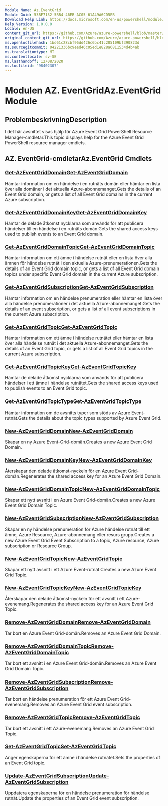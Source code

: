 ```yaml
---
Module Name: Az.EventGrid
Module Guid: 53BF7132-5BB4-46EB-AC05-61A49A6CD5EB
Download Help Link: https://docs.microsoft.com/en-us/powershell/module/az.eventgrid
Help Version: 1.0.0.0
Locale: en-US
content_git_url: https://github.com/Azure/azure-powershell/blob/master/src/EventGrid/EventGrid/help/Az.EventGrid.md
original_content_git_url: https://github.com/Azure/azure-powershell/blob/master/src/EventGrid/EventGrid/help/Az.EventGrid.md
ms.openlocfilehash: 1bd61c28cbf96dd426c6bc41c205109bf390823d
ms.sourcegitcommit: 04221336bc9eed46c05ed1e828a6811534d4b4ab
ms.translationtype: MT
ms.contentlocale: sv-SE
ms.lasthandoff: 12/08/2020
ms.locfileid: "98402307"
---
```

# <span data-ttu-id="a2bdc-101">Modulen AZ. EventGrid</span><span class="sxs-lookup"><span data-stu-id="a2bdc-101">Az.EventGrid Module</span></span>
## <span data-ttu-id="a2bdc-102">Problembeskrivning</span><span class="sxs-lookup"><span data-stu-id="a2bdc-102">Description</span></span>
<span data-ttu-id="a2bdc-103">I det här avsnittet visas hjälp för Azure Event Grid PowerShell Resource Manager-cmdletar.</span><span class="sxs-lookup"><span data-stu-id="a2bdc-103">This topic displays help for the Azure Event Grid PowerShell resource manager cmdlets.</span></span>

## <span data-ttu-id="a2bdc-104">AZ. EventGrid-cmdletar</span><span class="sxs-lookup"><span data-stu-id="a2bdc-104">Az.EventGrid Cmdlets</span></span>
### [<span data-ttu-id="a2bdc-105">Get-AzEventGridDomain</span><span class="sxs-lookup"><span data-stu-id="a2bdc-105">Get-AzEventGridDomain</span></span>](Get-AzEventGridDomain.md)
<span data-ttu-id="a2bdc-106">Hämtar information om en händelse i en rutnäts domän eller hämtar en lista över alla domäner i det aktuella Azure-abonnemanget.</span><span class="sxs-lookup"><span data-stu-id="a2bdc-106">Gets the details of an Event Grid domain, or gets a list of all Event Grid domains in the current Azure subscription.</span></span>

### [<span data-ttu-id="a2bdc-107">Get-AzEventGridDomainKey</span><span class="sxs-lookup"><span data-stu-id="a2bdc-107">Get-AzEventGridDomainKey</span></span>](Get-AzEventGridDomainKey.md)
<span data-ttu-id="a2bdc-108">Hämtar de delade åtkomst nycklarna som används för att publicera händelser till en händelse i en rutnäts domän.</span><span class="sxs-lookup"><span data-stu-id="a2bdc-108">Gets the shared access keys used to publish events to an Event Grid domain.</span></span>

### [<span data-ttu-id="a2bdc-109">Get-AzEventGridDomainTopic</span><span class="sxs-lookup"><span data-stu-id="a2bdc-109">Get-AzEventGridDomainTopic</span></span>](Get-AzEventGridDomainTopic.md)
<span data-ttu-id="a2bdc-110">Hämtar information om ett ämne i händelse rutnät eller en lista över alla ämnen för händelse rutnät i den aktuella Azure-prenumerationen.</span><span class="sxs-lookup"><span data-stu-id="a2bdc-110">Gets the details of an Event Grid domain topic, or gets a list of all Event Grid domain topics under specific Event Grid domain in the current Azure subscription.</span></span>

### [<span data-ttu-id="a2bdc-111">Get-AzEventGridSubscription</span><span class="sxs-lookup"><span data-stu-id="a2bdc-111">Get-AzEventGridSubscription</span></span>](Get-AzEventGridSubscription.md)
<span data-ttu-id="a2bdc-112">Hämtar information om en händelse prenumeration eller hämtar en lista över alla händelse prenumerationer i det aktuella Azure-abonnemanget.</span><span class="sxs-lookup"><span data-stu-id="a2bdc-112">Gets the details of an event subscription, or gets a list of all event subscriptions in the current Azure subscription.</span></span>

### [<span data-ttu-id="a2bdc-113">Get-AzEventGridTopic</span><span class="sxs-lookup"><span data-stu-id="a2bdc-113">Get-AzEventGridTopic</span></span>](Get-AzEventGridTopic.md)
<span data-ttu-id="a2bdc-114">Hämtar information om ett ämne i händelse rutnätet eller hämtar en lista över alla händelse rutnät i det aktuella Azure-abonnemanget.</span><span class="sxs-lookup"><span data-stu-id="a2bdc-114">Gets the details of an Event Grid topic, or gets a list of all Event Grid topics in the current Azure subscription.</span></span>

### [<span data-ttu-id="a2bdc-115">Get-AzEventGridTopicKey</span><span class="sxs-lookup"><span data-stu-id="a2bdc-115">Get-AzEventGridTopicKey</span></span>](Get-AzEventGridTopicKey.md)
<span data-ttu-id="a2bdc-116">Hämtar de delade åtkomst nycklarna som används för att publicera händelser i ett ämne i händelse rutnätet.</span><span class="sxs-lookup"><span data-stu-id="a2bdc-116">Gets the shared access keys used to publish events to an Event Grid topic.</span></span>

### [<span data-ttu-id="a2bdc-117">Get-AzEventGridTopicType</span><span class="sxs-lookup"><span data-stu-id="a2bdc-117">Get-AzEventGridTopicType</span></span>](Get-AzEventGridTopicType.md)
<span data-ttu-id="a2bdc-118">Hämtar information om de avsnitts typer som stöds av Azure Event-rutnät.</span><span class="sxs-lookup"><span data-stu-id="a2bdc-118">Gets the details about the topic types supported by Azure Event Grid.</span></span>

### [<span data-ttu-id="a2bdc-119">New-AzEventGridDomain</span><span class="sxs-lookup"><span data-stu-id="a2bdc-119">New-AzEventGridDomain</span></span>](New-AzEventGridDomain.md)
<span data-ttu-id="a2bdc-120">Skapar en ny Azure Event-Grid-domän.</span><span class="sxs-lookup"><span data-stu-id="a2bdc-120">Creates a new Azure Event Grid Domain.</span></span>

### [<span data-ttu-id="a2bdc-121">New-AzEventGridDomainKey</span><span class="sxs-lookup"><span data-stu-id="a2bdc-121">New-AzEventGridDomainKey</span></span>](New-AzEventGridDomainKey.md)
<span data-ttu-id="a2bdc-122">Återskapar den delade åtkomst-nyckeln för en Azure Event Grid-domän.</span><span class="sxs-lookup"><span data-stu-id="a2bdc-122">Regenerates the shared access key for an Azure Event Grid Domain.</span></span>

### [<span data-ttu-id="a2bdc-123">New-AzEventGridDomainTopic</span><span class="sxs-lookup"><span data-stu-id="a2bdc-123">New-AzEventGridDomainTopic</span></span>](New-AzEventGridDomainTopic.md)
<span data-ttu-id="a2bdc-124">Skapar ett nytt avsnitt i en Azure Event Grid-domän.</span><span class="sxs-lookup"><span data-stu-id="a2bdc-124">Creates a new Azure Event Grid Domain Topic.</span></span>

### [<span data-ttu-id="a2bdc-125">New-AzEventGridSubscription</span><span class="sxs-lookup"><span data-stu-id="a2bdc-125">New-AzEventGridSubscription</span></span>](New-AzEventGridSubscription.md)
<span data-ttu-id="a2bdc-126">Skapar en ny händelse prenumeration för Azure händelse rutnät till ett ämne, Azure Resource, Azure-abonnemang eller resurs grupp.</span><span class="sxs-lookup"><span data-stu-id="a2bdc-126">Creates a new Azure Event Grid Event Subscription to a topic, Azure resource, Azure subscription or Resource Group.</span></span>

### [<span data-ttu-id="a2bdc-127">New-AzEventGridTopic</span><span class="sxs-lookup"><span data-stu-id="a2bdc-127">New-AzEventGridTopic</span></span>](New-AzEventGridTopic.md)
<span data-ttu-id="a2bdc-128">Skapar ett nytt avsnitt i ett Azure Event-rutnät.</span><span class="sxs-lookup"><span data-stu-id="a2bdc-128">Creates a new Azure Event Grid Topic.</span></span>

### [<span data-ttu-id="a2bdc-129">New-AzEventGridTopicKey</span><span class="sxs-lookup"><span data-stu-id="a2bdc-129">New-AzEventGridTopicKey</span></span>](New-AzEventGridTopicKey.md)
<span data-ttu-id="a2bdc-130">Återskapar den delade åtkomst-nyckeln för ett avsnitt i ett Azure-evenemang.</span><span class="sxs-lookup"><span data-stu-id="a2bdc-130">Regenerates the shared access key for an Azure Event Grid Topic.</span></span>

### [<span data-ttu-id="a2bdc-131">Remove-AzEventGridDomain</span><span class="sxs-lookup"><span data-stu-id="a2bdc-131">Remove-AzEventGridDomain</span></span>](Remove-AzEventGridDomain.md)
<span data-ttu-id="a2bdc-132">Tar bort en Azure Event Grid-domän.</span><span class="sxs-lookup"><span data-stu-id="a2bdc-132">Removes an Azure Event Grid Domain.</span></span>

### [<span data-ttu-id="a2bdc-133">Remove-AzEventGridDomainTopic</span><span class="sxs-lookup"><span data-stu-id="a2bdc-133">Remove-AzEventGridDomainTopic</span></span>](Remove-AzEventGridDomainTopic.md)
<span data-ttu-id="a2bdc-134">Tar bort ett avsnitt i en Azure Event Grid-domän.</span><span class="sxs-lookup"><span data-stu-id="a2bdc-134">Removes an Azure Event Grid Domain Topic.</span></span>

### [<span data-ttu-id="a2bdc-135">Remove-AzEventGridSubscription</span><span class="sxs-lookup"><span data-stu-id="a2bdc-135">Remove-AzEventGridSubscription</span></span>](Remove-AzEventGridSubscription.md)
<span data-ttu-id="a2bdc-136">Tar bort en händelse prenumeration för ett Azure Event Grid-evenemang.</span><span class="sxs-lookup"><span data-stu-id="a2bdc-136">Removes an Azure Event Grid event subscription.</span></span>

### [<span data-ttu-id="a2bdc-137">Remove-AzEventGridTopic</span><span class="sxs-lookup"><span data-stu-id="a2bdc-137">Remove-AzEventGridTopic</span></span>](Remove-AzEventGridTopic.md)
<span data-ttu-id="a2bdc-138">Tar bort ett avsnitt i ett Azure-evenemang.</span><span class="sxs-lookup"><span data-stu-id="a2bdc-138">Removes an Azure Event Grid Topic.</span></span>

### [<span data-ttu-id="a2bdc-139">Set-AzEventGridTopic</span><span class="sxs-lookup"><span data-stu-id="a2bdc-139">Set-AzEventGridTopic</span></span>](Set-AzEventGridTopic.md)
<span data-ttu-id="a2bdc-140">Anger egenskaperna för ett ämne i händelse rutnätet.</span><span class="sxs-lookup"><span data-stu-id="a2bdc-140">Sets the properties of an Event Grid topic.</span></span>

### [<span data-ttu-id="a2bdc-141">Update-AzEventGridSubscription</span><span class="sxs-lookup"><span data-stu-id="a2bdc-141">Update-AzEventGridSubscription</span></span>](Update-AzEventGridSubscription.md)
<span data-ttu-id="a2bdc-142">Uppdatera egenskaperna för en händelse prenumeration för händelse rutnät.</span><span class="sxs-lookup"><span data-stu-id="a2bdc-142">Update the properties of an Event Grid event subscription.</span></span>

